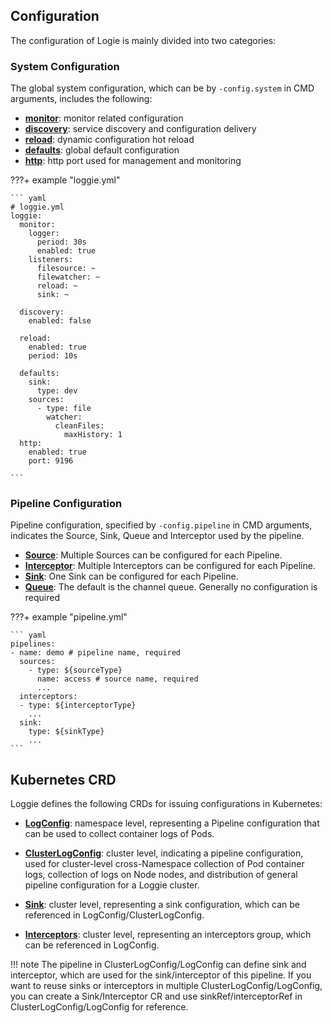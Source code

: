 
## Configuration
The configuration of Logie is mainly divided into two categories:
### System Configuration
The global system configuration, which can be by `-config.system` in CMD arguments, includes the following:

- [**monitor**](global/monitor.md): monitor related configuration
- [**discovery**](global/discovery.md): service discovery and configuration delivery
- [**reload**](global/reload.md): dynamic configuration hot reload
- [**defaults**](global/defaults.md): global default configuration
- [**http**](global/http.md): http port used for management and monitoring

???+ example "loggie.yml"

    ``` yaml
    # loggie.yml
    loggie:
      monitor:
        logger:
          period: 30s
          enabled: true
        listeners:
          filesource: ~
          filewatcher: ~
          reload: ~
          sink: ~
    
      discovery:
        enabled: false

      reload:
        enabled: true
        period: 10s

      defaults:
        sink:
          type: dev
        sources:
          - type: file
            watcher:
              cleanFiles:
                maxHistory: 1
      http:
        enabled: true
        port: 9196

    ```

### Pipeline Configuration
Pipeline configuration, specified by `-config.pipeline` in CMD arguments, indicates the Source, Sink, Queue and Interceptor used by the pipeline.

- [**Source**](pipelines/source/overview.md): Multiple Sources can be configured for each Pipeline.
- [**Interceptor**](pipelines/interceptor/normalize.md): Multiple Interceptors can be configured for each Pipeline.
- [**Sink**](pipelines/sink/overview.md): One Sink can be configured for each Pipeline.
- [**Queue**](pipelines/queue/channel.md): The default is the channel queue. Generally no configuration is required

???+ example "pipeline.yml"

    ``` yaml
    pipelines:
    - name: demo # pipeline name, required
      sources:
        - type: ${sourceType}
          name: access # source name, required
          ...
      interceptors:
      - type: ${interceptorType}
        ...
      sink:
        type: ${sinkType}
        ...
    ```

## Kubernetes CRD
Loggie defines the following CRDs for issuing configurations in Kubernetes:

- [**LogConfig**](discovery/kubernetes/logconfig.md): namespace level, representing a Pipeline configuration that can be used to collect container logs of Pods.

- [**ClusterLogConfig**](discovery/kubernetes/clusterlogconfig.md): cluster level, indicating a pipeline configuration, used for  cluster-level cross-Namespace collection of Pod container logs, collection of logs on Node nodes, and distribution of general pipeline configuration for a Loggie cluster.

- [**Sink**](discovery/kubernetes/sink.md): cluster level, representing a sink configuration, which can be referenced in LogConfig/ClusterLogConfig.  

- [**Interceptors**](discovery/kubernetes/interceptors.md): cluster level, representing an interceptors group, which can be referenced in LogConfig.

!!! note
    The pipeline in ClusterLogConfig/LogConfig can define sink and interceptor, which are used for the sink/interceptor of this pipeline.
    If you want to reuse sinks or interceptors in multiple ClusterLogConfig/LogConfig, you can create a Sink/Interceptor CR and use sinkRef/interceptorRef in ClusterLogConfig/LogConfig for reference.
